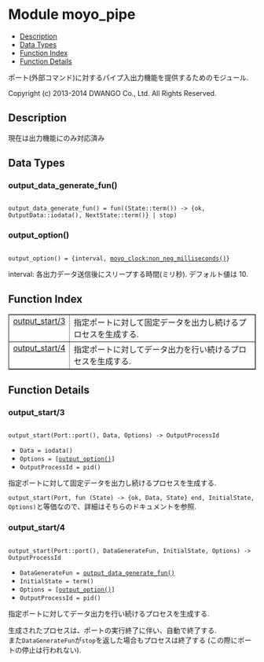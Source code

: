

# Module moyo_pipe #
* [Description](#description)
* [Data Types](#types)
* [Function Index](#index)
* [Function Details](#functions)

ポート(外部コマンド)に対するパイプ入出力機能を提供するためのモジュール.

Copyright (c) 2013-2014 DWANGO Co., Ltd. All Rights Reserved.

<a name="description"></a>

## Description ##
現在は出力機能にのみ対応済み
<a name="types"></a>

## Data Types ##




### <a name="type-output_data_generate_fun">output_data_generate_fun()</a> ###


<pre><code>
output_data_generate_fun() = fun((State::term()) -&gt; {ok, OutputData::iodata(), NextState::term()} | stop)
</code></pre>




### <a name="type-output_option">output_option()</a> ###


<pre><code>
output_option() = {interval, <a href="moyo_clock.md#type-non_neg_milliseconds">moyo_clock:non_neg_milliseconds()</a>}
</code></pre>

 interval: 各出力データ送信後にスリープする時間(ミリ秒).  デフォルト値は 10.

<a name="index"></a>

## Function Index ##


<table width="100%" border="1" cellspacing="0" cellpadding="2" summary="function index"><tr><td valign="top"><a href="#output_start-3">output_start/3</a></td><td>指定ポートに対して固定データを出力し続けるプロセスを生成する.</td></tr><tr><td valign="top"><a href="#output_start-4">output_start/4</a></td><td>指定ポートに対してデータ出力を行い続けるプロセスを生成する.</td></tr></table>


<a name="functions"></a>

## Function Details ##

<a name="output_start-3"></a>

### output_start/3 ###

<pre><code>
output_start(Port::port(), Data, Options) -&gt; OutputProcessId
</code></pre>

<ul class="definitions"><li><code>Data = iodata()</code></li><li><code>Options = [<a href="#type-output_option">output_option()</a>]</code></li><li><code>OutputProcessId = pid()</code></li></ul>

指定ポートに対して固定データを出力し続けるプロセスを生成する.

`output_start(Port, fun (State) -> {ok, Data, State} end, InitialState, Options)`と等価なので、詳細はそちらのドキュメントを参照. <br />

<a name="output_start-4"></a>

### output_start/4 ###

<pre><code>
output_start(Port::port(), DataGenerateFun, InitialState, Options) -&gt; OutputProcessId
</code></pre>

<ul class="definitions"><li><code>DataGenerateFun = <a href="#type-output_data_generate_fun">output_data_generate_fun()</a></code></li><li><code>InitialState = term()</code></li><li><code>Options = [<a href="#type-output_option">output_option()</a>]</code></li><li><code>OutputProcessId = pid()</code></li></ul>

指定ポートに対してデータ出力を行い続けるプロセスを生成する.

生成されたプロセスは、ポートの実行終了に伴い、自動で終了する. <br />
また`DataGenerateFun`が`stop`を返した場合もプロセスは終了する (この際にポートの停止は行われない). <br />

